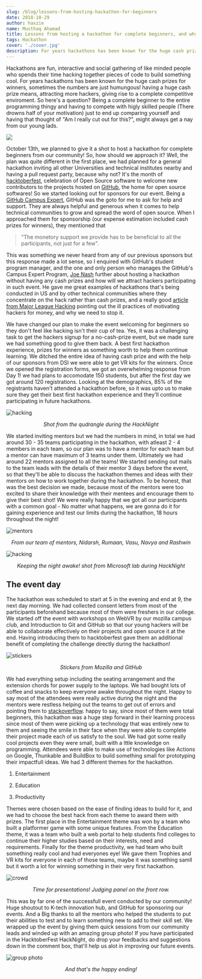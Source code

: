 ```yaml
---
slug: /blog/lessons-from-hosting-hackathon-for-beginners
date: 2018-10-29
author: haxzie
name: Musthaq Ahamad
title: Lessons from hosting a hackathon for complete beginners, and why they liked it.
tags: Hackathon
cover: './cover.jpg'
description: For years hackathons has been known for the huge cash prizes for winners, sometimes the numbers are just humungous! having a huge cash prize means, attracting more hackers, giving rise to a complete competitive enviroment.
---
```


Hackathons are fun, interactive and social gathering of like minded people who spends their time hacking together pieces of code to build something cool. For years hackathons has been known for the huge cash prizes for winners, sometimes the numbers are just humungous! having a huge cash prize means, attracting more hackers, giving rise to a complete competitive enviroment. So here's a question? Being a complete beginner to the entire programming thingy and having to compete with higly skilled people (There drowns half of your motivation) just to end up comparing yourself and having that thought of "Am I really cut out for this?", might always get a nay from our young lads.

![](https://media.giphy.com/media/l2YWid1kTJZcw4SRO/giphy.gif)

October 13th, we planned to give it a shot to host a hackathon for complete beginners from our community! So, how should we approach it? Well, the plan was quite different in the first place, we had planned for a general hackathon inviting all other Universities and technical institutes nearby and having a pull request party, because why not? It's the month of [hacktoberfest](https://hacktoberfest.digitalocean.com), celebration of Open Source software to welcome new contributors to the projects hosted on [GitHub](https://github.com), the home for open source softwares! So we started looking out for sponsors for our event. Being a [GitHub Campus Expert](https://githubcampus.expert), GitHub was the goto for me to ask for help and support. They are always helpful and generous when it comes to help technical communities to grow and spread the word of open source. When I approached them for sponsorship (our expense estimation included cash prizes for winners), they mentioned that 
> "The monetory support we provide has to be beneficial to all the participants, not just for a few". 

This was something we never heard from any of our previous sponsors but this response made a lot sense, so I enquired with GitHub's student program manager, and the one and only person who manages the GitHub's Campus Expert Program, [Joe Nash](https://twitter.com/jna_sh) further about hosting a hackathon without having any cash prizes and how will we attract hackers participating in such event. He gave me great examples of hackathons that's being conducted in US and by other technical communities where they concentrate on the hack rather than cash prizes, and a really good [article from Major League Hacking](https://news.mlh.io/are-hackathon-prizes-the-worst-thing-since-moldy-sliced-bread-04-18-2014) pointing out the ill practices of motivating hackers for money, and why we need to stop it.

We have changed our plan to make the event welcoming for beginners so they don't feel like hacking isn't their cup of tea. Yes, it was a challenging task to get the hackers signup for a no-cash-prize event, but we made sure we had something good to give them back. A best first hackathon experience, prizes for winners as something worth to help them continue learning. We ditched the entire idea of having cash prize and with the help of our sponsors from DSI we were able to get VR kits for the winners. Once we opened the registration forms, we got an overwhelming response from Day 1! we had plans to accomodate 150 students, but after the first day we got around 120 registrations. Looking at the demographics, 85% of the registrants haven't attended a hackathon before, so it was upto us to make sure they get their best first hackathon experience and they'll continue participating in future hackathons.  

<p>
<image src="hacking2.jpg" alt="hacking"/>
<center><i>Shot from the qudrangle during the HackNight</i></center>
</p>

We started inviting mentors but we had the numbers in mind, in total we had around 30 - 35 teams participating in the hackathon, with atleast 2 - 4 members in each team, so our plan was to have a mentor for each team but a mentor can have maximum of 3 teams under them. Ultimately we had around 22 mentors assigned to all the teams! We started sending out mails to the team leads with the details of their mentor 3 days before the event, so that they'll be able to discuss the hackathon themes and ideas with their mentors on how to work together during the hackathon. To be honest, that was the best decision we made, because most of the mentors were too excited to share their knowledge with their mentees and encourage them to give their best shot! We were really happy that we got all our participants with a common goal - No matter what happens, we are gonna do it for gaining experience and test our limits during the hackathon,  18 hours throughout the night!
<p>
<image src="mentors.jpg" alt="mentors"/>
<center><i>From our team of mentors, Nidarsh, Rumaan, Vasu, Navya and Rashwin</i></center>
</p>
<p>
<image src="hacking.jpg" alt="hacking"/>  
<center><i>Keeping the night awake! shot from Microsoft lab during HackNight</i></center>
</p>

## The event day

The hackathon was scheduled to start at 5 in the evening and end at 9, the next day morning. We had collected consent letters from most of the participants beforehand because most of them were freshers in our college. We started off the event with workshops on WebVR by our mozilla campus club, and Introduction to Git and GitHub so that our young hackers will be able to collaborate effectively on their projects and open source it at the end. Having introducing them to hacktoberfest gave them an additional benefit of completing the challenge directly during the hackathon!  

<p>
<image src="stickers.jpg" alt="stickers"/>
<center><i>Stickers from Mozilla and GitHub</i></center>
</p>

We had everything setup including the seating arrangement and the extension chords for power supply to the laptops. We had bought lots of coffee and snacks to keep everyone awake throughout the night. Happy to say most of the attendees were really active during the night and the mentors were restless helping out the teams to get out of errors and pointing them to [stackoverflow](https://stackoverflow.com). happy to say, since most of them were total beginners, this hackathon was a huge step forward in their learning process since most of them were picking up a technology that was entirely new to them and seeing the smile in their face when they were able to complete their project made each of us satisfy to the soul. We had got some really cool projects even they were small, built with a lttle knowledge on programming. Attendees were able to make use of technologies like Actions on Google, Thunkable and BuildBox to build something small for prototyping their impactfull ideas. We had 3 different themes for the hackathon.

1. Entertainment

2. Education

3. Productivity

Themes were chosen based on the ease of finding ideas to build for it, and we had to choose the best hack from each theme to award them with prizes. The first place in the Entertainment theme was won by a team who built a platformer game with some unique features. From the Education theme, it was a team who built a web portal to help students find colleges to continue their higher studies based on their interests, need and requirements. Finally for the theme productivity, we had team who built something really cool and had everyones eye! We gave them Trophies and VR kits for everyone in each of those teams, maybe it was something samll but it worth a lot for winning something in their very first hackathon.

<p>
<image src="crowd.jpg" alt="crowd"/>
<center><i>Time for presentations! Judging panel on the front row.</i></center>
</p>

This was by far one of the successfull event conducted by our community! Huge shoutout to K-tech innovation hub, and GitHub for sponsoring our events. And a Big thanks to all the mentors who helped the students to put their abilities to test and to learn something new to add to their skill set. We wrapped up the event by giving them quick sessions from our community leads and winded up with an amazing group photo! If you have participated in the HacktoberFest HackNight, do drop your feedbacks and suggestions down in the comment box, that'll help us alot in improving our future events.

<p>
<image src="group.jpg" alt="group photo"/>
<center><i>And that's the happy ending!</i></center>
</p>

